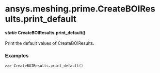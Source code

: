 # ansys.meshing.prime.CreateBOIResults.print_default

#### *static* CreateBOIResults.print_default()

Print the default values of CreateBOIResults.

### Examples

```pycon
>>> CreateBOIResults.print_default()
```

<!-- !! processed by numpydoc !! -->
